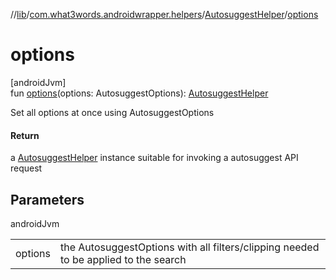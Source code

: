 //[lib](../../../index.md)/[com.what3words.androidwrapper.helpers](../index.md)/[AutosuggestHelper](index.md)/[options](options.md)

# options

[androidJvm]\
fun [options](options.md)(options: AutosuggestOptions): [AutosuggestHelper](index.md)

Set all options at once using AutosuggestOptions

#### Return

a [AutosuggestHelper](index.md) instance suitable for invoking a autosuggest API request

## Parameters

androidJvm

| | |
|---|---|
| options | the AutosuggestOptions with all filters/clipping needed to be applied to the search |
